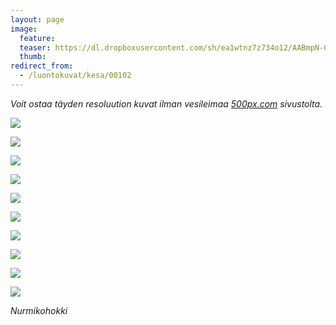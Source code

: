 ```yaml
---
layout: page
image:
  feature:
  teaser: https://dl.dropboxusercontent.com/sh/ea1wtnz7z734o12/AABmpN-Cgf8UuVcB4IVwL0Xha/luontokuvat/kes%C3%A4/6/DS26328-245px.jpg
  thumb:
redirect_from:
  - /luontokuvat/kesa/00102
---
```


*Voit ostaa täyden resoluution kuvat ilman vesileimaa [500px.com](https://500px.com/minimuutticom/galleries/flowers) sivustolta.*

[![](https://dl.dropboxusercontent.com/sh/ea1wtnz7z734o12/AACmfxue-2tE28tYctgQCS7xa/luontokuvat/kes%C3%A4/6/DS26284-800px.jpg)](https://dl.dropboxusercontent.com/sh/ea1wtnz7z734o12/AABceyNpqWKXpSUVqWO03KBka/luontokuvat/kes%C3%A4/6/DS26284.jpg)

[![](https://dl.dropboxusercontent.com/sh/ea1wtnz7z734o12/AADXnW5BY7AeBzXr6fOK1Pi4a/luontokuvat/kes%C3%A4/6/DS26294-800px.jpg)](https://dl.dropboxusercontent.com/sh/ea1wtnz7z734o12/AABUy1TyhMkzR7zIyhTtTRn2a/luontokuvat/kes%C3%A4/6/DS26294.jpg)

[![](https://dl.dropboxusercontent.com/sh/ea1wtnz7z734o12/AAAGAQyOQE98WZzCMqHIReKBa/luontokuvat/kes%C3%A4/6/DS26308-800px.jpg)](https://dl.dropboxusercontent.com/sh/ea1wtnz7z734o12/AACsj0wByTR-dLMGZNx5B5VHa/luontokuvat/kes%C3%A4/6/DS26308.jpg)

[![](https://dl.dropboxusercontent.com/sh/ea1wtnz7z734o12/AADzr59zfzOI0kkXKpVms1wBa/luontokuvat/kes%C3%A4/6/DS26312-800px.jpg)](https://dl.dropboxusercontent.com/sh/ea1wtnz7z734o12/AABx-vQCDSTUbg9_730I7K0-a/luontokuvat/kes%C3%A4/6/DS26312.jpg)

[![](https://dl.dropboxusercontent.com/sh/ea1wtnz7z734o12/AADGpYVXO87KYD5WMzmgzEdLa/luontokuvat/kes%C3%A4/6/DS26326-800px.jpg)](https://dl.dropboxusercontent.com/sh/ea1wtnz7z734o12/AADfSEimDOoIsOKSxN-LWIHQa/luontokuvat/kes%C3%A4/6/DS26326.jpg)

[![](https://dl.dropboxusercontent.com/sh/ea1wtnz7z734o12/AAA6YQnHysnmBdXWftp9Sk9da/luontokuvat/kes%C3%A4/6/DS26328-800px.jpg)](https://dl.dropboxusercontent.com/sh/ea1wtnz7z734o12/AADr1SJQhvBeAROLpSGhTVMka/luontokuvat/kes%C3%A4/6/DS26328.jpg)

[![](https://dl.dropboxusercontent.com/sh/ea1wtnz7z734o12/AABwcvdDh6dCKZ_1e8UbcBw5a/luontokuvat/kes%C3%A4/6/DS26336-800px.jpg)](https://dl.dropboxusercontent.com/sh/ea1wtnz7z734o12/AADfTXmq30jNkYNjhnhSVQQna/luontokuvat/kes%C3%A4/6/DS26336.jpg)

[![](https://dl.dropboxusercontent.com/sh/ea1wtnz7z734o12/AAAlfNJlJ4cFqmKgV2AeEdtQa/luontokuvat/kes%C3%A4/6/DS26352-800px.jpg)](https://dl.dropboxusercontent.com/sh/ea1wtnz7z734o12/AABMs5uMyFGUhMpZ4iVd3sQra/luontokuvat/kes%C3%A4/6/DS26352.jpg)

[![](https://dl.dropboxusercontent.com/sh/ea1wtnz7z734o12/AABI2s8o9LpxHJJKc-_tM_Hza/luontokuvat/kes%C3%A4/6/DS26344-800px.jpg)](https://dl.dropboxusercontent.com/sh/ea1wtnz7z734o12/AAD7JnryqlpfZ7CnXybHV8Uka/luontokuvat/kes%C3%A4/6/DS26344.jpg)

[![](https://dl.dropboxusercontent.com/sh/ea1wtnz7z734o12/AACFbRkqMa8wxRaz7eRwz2NLa/luontokuvat/kes%C3%A4/6/DS26349-800px.jpg)](https://dl.dropboxusercontent.com/sh/ea1wtnz7z734o12/AACKa2QSgkW6xlLCIc_m9uw9a/luontokuvat/kes%C3%A4/6/DS26349.jpg)

*Nurmikohokki*
